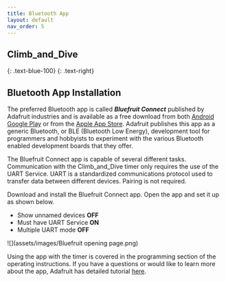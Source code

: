 ```yaml
---
title: Bluetooth App
layout: default
nav_order: 5
---
```


## **Climb_and_Dive** ##
{: .text-blue-100}
{: .text-right}

## Bluetooth App Installation ##

The preferred Bluetooth app is called ***Bluefruit Connect*** published by Adafruit industries and is available as a free download from both [Android Google Play][2] or from the [Apple App Store][1].  Adafruit publishes this app as a generic Bluetooth, or BLE (Bluetooth Low Energy), development tool for programmers and hobbyists to experiment with the various Bluetooth enabled development boards that they offer.

The Bluefruit Connect app is capable of several different tasks.  Communication with the Climb_and_Dive timer only requires the use of the UART Service.  UART is a standardized communications protocol used to transfer data between different devices.  Pairing is not required.

Download and install the Bluefruit Connect app.  Open the app and set it up as shown below.
- Show unnamed devices **OFF**
- Must have UART Service **ON**
- Multiple UART mode **OFF**

![](assets/images/Bluefruit opening page.png)

Using the app with the timer is covered in the programming section of the operating instructions.  If you have a questions or would like to learn more about the app, Adafruit has detailed tutorial [here][3].

[1]: https://apps.apple.com/ca/app/bluefruit-connect/id830125974
[2]: https://play.google.com/store/apps/details?id=com.adafruit.bluefruit.le.connect&hl=en_CA&gl=US&pli=1
[3]: https://learn.adafruit.com/bluefruit-le-connect/ios-setup
